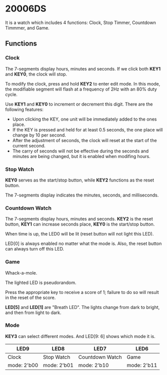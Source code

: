 # 20006DS

It is a watch which includes 4 functions: Clock, Stop Timmer, Countdown Timmmer, and Game.

## Functions

### Clock

The 7-segments display hours, minutes and seconds. If we click both **KEY1** and **KEY0**, the clock will stop.

To modify the clock, press and hold **KEY2** to enter edit mode. In this mode, the modifiable segment will flash at a frequency of 2Hz with an 80% duty cycle.

Use **KEY1** and **KEY0** to increment or decrement this digit. There are the following features:

- Upon clicking the KEY, one unit will be immediately added to the ones place.
- If the KEY is pressed and held for at least 0.5 seconds, the one place will change by 10 per second.
- After the adjustment of seconds, the clock will reset at the start of the current second.
- The carry of seconds will not be effective during the seconds and minutes are being changed, but it is enabled when modifing hours.

### Stop Watch

**KEY0** serves as the start/stop button, while **KEY2** functions as the reset button.

The 7-segments display indicates the minutes, seconds, and milliseconds.

### Countdown Watch

The 7-segments display hours, minutes and seconds. **KEY2** is the reset button, **KEY1** can increase seconds place, **KEY0** is the start/stop button.

When time is up, the LED0 will be lit (reset button will not light this LED).

LED[0] is always enabled no matter what the mode is. Also, the reset button can always turn off this LED.

### Game

Whack-a-mole.

The lighted LED is pseudorandom.

Press the appropriate key to receive a score of 1; failure to do so will result in the reset of the score.

**LED[5]** and **LED[1]** are "Breath LED". The lights change from dark to bright, and then from light to dark.

### Mode

**KEY3** can select different modes. And LED[9: 6] shows which mode it is.

|LED9|LED8|LED7|LED6|
|---|---|---|---|
|Clock|Stop Watch|Countdown Watch|Game|
|mode: 2'b00|mode: 2'b01|mode: 2'b10|mode: 2'b11|

